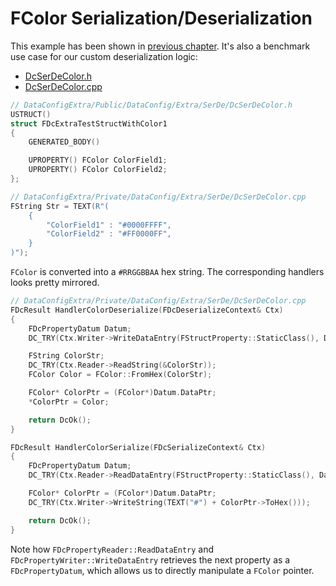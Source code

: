 # FColor Serialization/Deserialization

This example has been shown in [previous chapter][1]. It's also a benchmark use case for our custom deserialization logic:

* [DcSerDeColor.h]({{SrcRoot}}DataConfigExtra/Public/DataConfig/Extra/SerDe/DcSerDeColor.h)
* [DcSerDeColor.cpp]({{SrcRoot}}DataConfigExtra/Private/DataConfig/Extra/SerDe/DcSerDeColor.cpp)


```c++
// DataConfigExtra/Public/DataConfig/Extra/SerDe/DcSerDeColor.h
USTRUCT()
struct FDcExtraTestStructWithColor1
{
    GENERATED_BODY()

    UPROPERTY() FColor ColorField1;
    UPROPERTY() FColor ColorField2;
};

// DataConfigExtra/Private/DataConfig/Extra/SerDe/DcSerDeColor.cpp
FString Str = TEXT(R"(
    {
        "ColorField1" : "#0000FFFF",
        "ColorField2" : "#FF0000FF",
    }
)");
```

`FColor` is converted into a `#RRGGBBAA` hex string. The corresponding handlers looks pretty mirrored.

```c++
// DataConfigExtra/Private/DataConfig/Extra/SerDe/DcSerDeColor.cpp
FDcResult HandlerColorDeserialize(FDcDeserializeContext& Ctx)
{
	FDcPropertyDatum Datum;
	DC_TRY(Ctx.Writer->WriteDataEntry(FStructProperty::StaticClass(), Datum));

	FString ColorStr;
	DC_TRY(Ctx.Reader->ReadString(&ColorStr));
	FColor Color = FColor::FromHex(ColorStr);

	FColor* ColorPtr = (FColor*)Datum.DataPtr;
	*ColorPtr = Color;

	return DcOk();
}

FDcResult HandlerColorSerialize(FDcSerializeContext& Ctx)
{
	FDcPropertyDatum Datum;
	DC_TRY(Ctx.Reader->ReadDataEntry(FStructProperty::StaticClass(), Datum));

	FColor* ColorPtr = (FColor*)Datum.DataPtr;
	DC_TRY(Ctx.Writer->WriteString(TEXT("#") + ColorPtr->ToHex()));

	return DcOk();
}
```

Note how `FDcPropertyReader::ReadDataEntry` and `FDcPropertyWriter::WriteDataEntry` retrieves the next property as a `FDcPropertyDatum`, which allows us to directly manipulate a `FColor` pointer.

[1]: ../Examples/Custom.md "Custom"